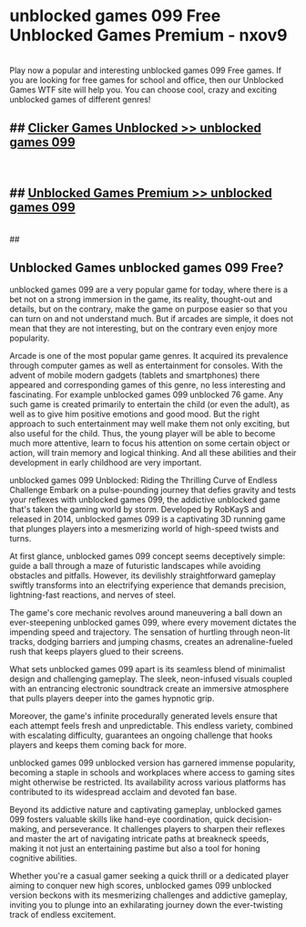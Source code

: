 # unblocked games 099 Free Unblocked Games Premium - nxov9 <br>
<br>
Play now a popular and interesting unblocked games 099 Free games. If you are looking for free games for school and office, then our Unblocked Games WTF site will help you. You can choose cool, crazy and exciting unblocked games of different genres!


## ##  [Clicker Games Unblocked >> unblocked games 099](http://freeplayer.one?title=unblocked_games_099&ref=M1)
  <br>

##  ## [Unblocked Games Premium >> unblocked games 099](http://freeplayer.one?title=unblocked_games_099&ref=M1)
  <br>
  ##



## Unblocked Games unblocked games 099 Free?

unblocked games 099 are a very popular game for today, where there is a bet not on a strong immersion in the game, its reality, thought-out and details, but on the contrary, make the game on purpose easier so that you can turn on and not understand much. But if arcades are simple, it does not mean that they are not interesting, but on the contrary even enjoy more popularity.

Arcade is one of the most popular game genres. It acquired its prevalence through computer games as well as entertainment for consoles. With the advent of mobile modern gadgets (tablets and smartphones) there appeared and corresponding games of this genre, no less interesting and fascinating. For example unblocked games 099 unblocked 76 game. Any such game is created primarily to entertain the child (or even the adult), as well as to give him positive emotions and good mood. But the right approach to such entertainment may well make them not only exciting, but also useful for the child. Thus, the young player will be able to become much more attentive, learn to focus his attention on some certain object or action, will train memory and logical thinking. And all these abilities and their development in early childhood are very important.

unblocked games 099 Unblocked: Riding the Thrilling Curve of Endless Challenge
Embark on a pulse-pounding journey that defies gravity and tests your reflexes with unblocked games 099, the addictive unblocked game that's taken the gaming world by storm. Developed by RobKayS and released in 2014, unblocked games 099 is a captivating 3D running game that plunges players into a mesmerizing world of high-speed twists and turns.

At first glance, unblocked games 099 concept seems deceptively simple: guide a ball through a maze of futuristic landscapes while avoiding obstacles and pitfalls. However, its devilishly straightforward gameplay swiftly transforms into an electrifying experience that demands precision, lightning-fast reactions, and nerves of steel.

The game's core mechanic revolves around maneuvering a ball down an ever-steepening unblocked games 099, where every movement dictates the impending speed and trajectory. The sensation of hurtling through neon-lit tracks, dodging barriers and jumping chasms, creates an adrenaline-fueled rush that keeps players glued to their screens.

What sets unblocked games 099 apart is its seamless blend of minimalist design and challenging gameplay. The sleek, neon-infused visuals coupled with an entrancing electronic soundtrack create an immersive atmosphere that pulls players deeper into the games hypnotic grip.

Moreover, the game's infinite procedurally generated levels ensure that each attempt feels fresh and unpredictable. This endless variety, combined with escalating difficulty, guarantees an ongoing challenge that hooks players and keeps them coming back for more.

unblocked games 099 unblocked version has garnered immense popularity, becoming a staple in schools and workplaces where access to gaming sites might otherwise be restricted. Its availability across various platforms has contributed to its widespread acclaim and devoted fan base.

Beyond its addictive nature and captivating gameplay, unblocked games 099 fosters valuable skills like hand-eye coordination, quick decision-making, and perseverance. It challenges players to sharpen their reflexes and master the art of navigating intricate paths at breakneck speeds, making it not just an entertaining pastime but also a tool for honing cognitive abilities.

Whether you're a casual gamer seeking a quick thrill or a dedicated player aiming to conquer new high scores, unblocked games 099 unblocked version beckons with its mesmerizing challenges and addictive gameplay, inviting you to plunge into an exhilarating journey down the ever-twisting track of endless excitement.